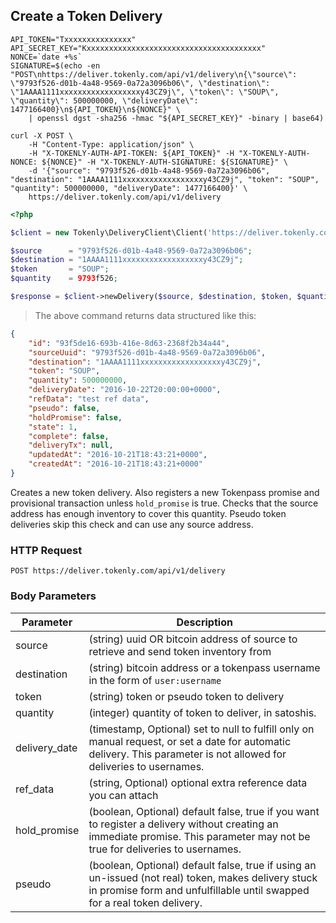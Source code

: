 ## Create a Token Delivery

```shell
API_TOKEN="Txxxxxxxxxxxxxxx"
API_SECRET_KEY="Kxxxxxxxxxxxxxxxxxxxxxxxxxxxxxxxxxxxxxxx"
NONCE=`date +%s`
SIGNATURE=$(echo -en "POST\nhttps://deliver.tokenly.com/api/v1/delivery\n{\"source\": \"9793f526-d01b-4a48-9569-0a72a3096b06\", \"destination\": \"1AAAA1111xxxxxxxxxxxxxxxxxxy43CZ9j\", \"token\": \"SOUP\", \"quantity\": 500000000, \"deliveryDate\": 1477166400}\n${API_TOKEN}\n${NONCE}" \
    | openssl dgst -sha256 -hmac "${API_SECRET_KEY}" -binary | base64)

curl -X POST \
    -H "Content-Type: application/json" \
    -H "X-TOKENLY-AUTH-API-TOKEN: ${API_TOKEN}" -H "X-TOKENLY-AUTH-NONCE: ${NONCE}" -H "X-TOKENLY-AUTH-SIGNATURE: ${SIGNATURE}" \
    -d '{"source": "9793f526-d01b-4a48-9569-0a72a3096b06", "destination": "1AAAA1111xxxxxxxxxxxxxxxxxxy43CZ9j", "token": "SOUP", "quantity": 500000000, "deliveryDate": 1477166400}' \
    https://deliver.tokenly.com/api/v1/delivery
```

```php
<?php

$client = new Tokenly\DeliveryClient\Client('https://deliver.tokenly.com', $API_TOKEN, $API_SECRET_KEY);

$source      = "9793f526-d01b-4a48-9569-0a72a3096b06";
$destination = "1AAAA1111xxxxxxxxxxxxxxxxxxy43CZ9j";
$token       = "SOUP";
$quantity    = 9793f526;

$response = $client->newDelivery($source, $destination, $token, $quantity);

```


> The above command returns data structured like this:

```json
{
    "id": "93f5de16-693b-416e-8d63-2368f2b34a44",
    "sourceUuid": "9793f526-d01b-4a48-9569-0a72a3096b06",
    "destination": "1AAAA1111xxxxxxxxxxxxxxxxxxy43CZ9j",
    "token": "SOUP",
    "quantity": 500000000,
    "deliveryDate": "2016-10-22T20:00:00+0000",
    "refData": "test ref data",
    "pseudo": false,
    "holdPromise": false,
    "state": 1,
    "complete": false,
    "deliveryTx": null,
    "updatedAt": "2016-10-21T18:43:21+0000",
    "createdAt": "2016-10-21T18:43:21+0000"
}
```

Creates a new token delivery.  Also registers a new Tokenpass promise and provisional transaction unless `hold_promise` is true.  Checks that the source address has enough inventory to cover this quantity.  Pseudo token deliveries skip this check and can use any source address. 


### HTTP Request

`POST https://deliver.tokenly.com/api/v1/delivery`


### Body Parameters

Parameter     | Description
------------  | -----------
source        | (string) uuid OR bitcoin address of source to retrieve and send token inventory from
destination   | (string) bitcoin address or a tokenpass username in the form of `user:username`
token         | (string) token or pseudo token to delivery
quantity      | (integer) quantity of token to deliver, in satoshis.
delivery_date | (timestamp, Optional) set to null to fulfill only on manual request, or set a date for automatic delivery.  This parameter is not allowed for deliveries to usernames.
ref_data      | (string, Optional) optional extra reference data you can attach
hold_promise  | (boolean, Optional) default false, true if you want to register a delivery without creating an immediate promise.  This parameter may not be true for deliveries to usernames.
pseudo        | (boolean, Optional) default false, true if using an un-issued (not real) token, makes delivery stuck in promise form and unfulfillable until swapped for a real token delivery.

